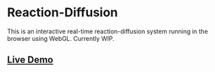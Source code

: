 # Reaction-Diffusion

This is an interactive real-time reaction-diffusion system running in the browser using WebGL. Currently WIP.

## [Live Demo](https://linusmossberg.github.io/reaction-diffusion/)
